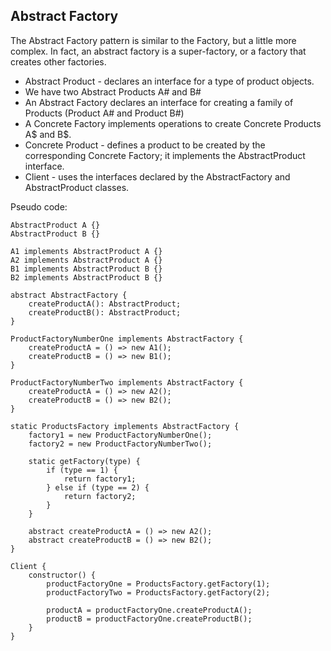 ## Abstract Factory

The Abstract Factory pattern is similar to the Factory, but a little more complex. In fact, an abstract factory is a super-factory, or a factory that creates other factories.

- Abstract Product - declares an interface for a type of product objects.
- We have two Abstract Products A# and B#
- An Abstract Factory declares an interface for creating a family of Products (Product A# and Product B#)
- A Concrete Factory implements operations to create Concrete Products A$ and B$.
- Concrete Product - defines a product to be created by the corresponding Concrete Factory; it implements the AbstractProduct interface.
- Client - uses the interfaces declared by the AbstractFactory and AbstractProduct classes.

Pseudo code:

```
AbstractProduct A {}
AbstractProduct B {}

A1 implements AbstractProduct A {}
A2 implements AbstractProduct A {}
B1 implements AbstractProduct B {}
B2 implements AbstractProduct B {}

abstract AbstractFactory {
    createProductA(): AbstractProduct;
    createProductB(): AbstractProduct;
}

ProductFactoryNumberOne implements AbstractFactory {
    createProductA = () => new A1();
    createProductB = () => new B1();
}

ProductFactoryNumberTwo implements AbstractFactory {
    createProductA = () => new A2();
    createProductB = () => new B2();
}

static ProductsFactory implements AbstractFactory {
    factory1 = new ProductFactoryNumberOne();
    factory2 = new ProductFactoryNumberTwo();

    static getFactory(type) {
        if (type == 1) {
            return factory1;
        } else if (type == 2) {
            return factory2;
        }
    }

    abstract createProductA = () => new A2();
    abstract createProductB = () => new B2();
}

Client {
    constructor() {
        productFactoryOne = ProductsFactory.getFactory(1);
        productFactoryTwo = ProductsFactory.getFactory(2);

        productA = productFactoryOne.createProductA();
        productB = productFactoryOne.createProductB();
    }
}

```
